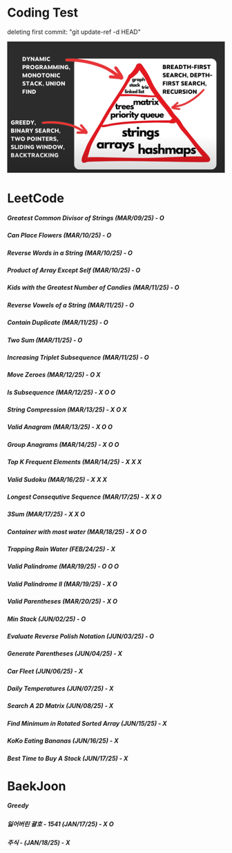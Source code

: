 # Coding Test

deleting first commit: "git update-ref -d HEAD"


![Image](image.png)

# LeetCode
##### Greatest Common Divisor of Strings (MAR/09/25) - O
##### Can Place Flowers (MAR/10/25) - O 
##### Reverse Words in a String (MAR/10/25) - O
##### Product of Array Except Self (MAR/10/25) - O
##### Kids with the Greatest Number of Candies (MAR/11/25) - O
##### Reverse Vowels of a String (MAR/11/25) - O
##### Contain Duplicate (MAR/11/25) - O
##### Two Sum (MAR/11/25) - O
##### Increasing Triplet Subsequence (MAR/11/25) - O
##### Move Zeroes (MAR/12/25) - O X
##### Is Subsequence (MAR/12/25) - X O O
##### String Compression (MAR/13/25) - X O X
##### Valid Anagram (MAR/13/25) - X O O
##### Group Anagrams (MAR/14/25) - X O O
##### Top K Frequent Elements (MAR/14/25) - X X X
##### Valid Sudoku (MAR/16/25) - X X X
##### Longest Consequtive Sequence (MAR/17/25) - X X O
##### 3Sum (MAR/17/25) - X X O
##### Container with most water (MAR/18/25) - X O O
##### Trapping Rain Water (FEB/24/25) - X
##### Valid Palindrome (MAR/19/25) - O O O
##### Valid Palindrome II (MAR/19/25) - X O
##### Valid Parentheses (MAR/20/25) - X O
##### Min Stack (JUN/02/25) - O
##### Evaluate Reverse Polish Notation (JUN/03/25) - O
##### Generate Parentheses (JUN/04/25) - X
##### Car Fleet (JUN/06/25) - X
##### Daily Temperatures  (JUN/07/25) - X
##### Search A 2D Matrix (JUN/08/25) - X 
##### Find Minimum in Rotated Sorted Array (JUN/15/25) - X
##### KoKo Eating Bananas (JUN/16/25) - X
##### Best Time to Buy A Stock (JUN/17/25) - X
# BaekJoon 
##### Greedy
##### 잃어버린 괄호 - 1541 (JAN/17/25) - X O
##### 주식 - (JAN/18/25) - X


